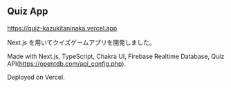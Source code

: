 ## Quiz App

https://quiz-kazukitaninaka.vercel.app

Next.js を用いてクイズゲームアプリを開発しました。

Made with Next.js, TypeScript, Chakra UI, Firebase Realtime Database, Quiz API(https://opentdb.com/api_config.php).

Deployed on Vercel.
